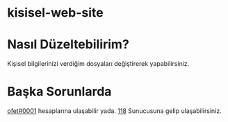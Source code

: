 # kisisel-web-site

# Nasıl Düzeltebilirim?

Kişisel bilgilerinizi verdiğim dosyaları değiştirerek yapabilirsiniz.

# Başka Sorunlarda
[ofet#0001](https://discord.com/users/656870780470165505) hesaplarına ulaşabilir yada. [118](discord.gg/118) Sunucusuna gelip ulaşabilirsiniz.

